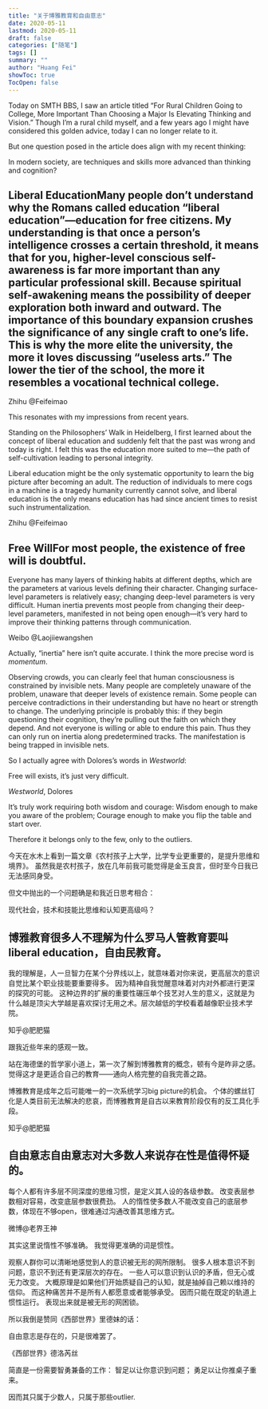 ```yaml
---
title: "关于博雅教育和自由意志"
date: 2020-05-11
lastmod: 2020-05-11
draft: false
categories: ["随笔"]
tags: []
summary: ""
author: "Huang Fei"
showToc: true
TocOpen: false
---
```


Today on SMTH BBS, I saw an article titled “For Rural Children Going to College, More Important Than Choosing a Major Is Elevating Thinking and Vision.” Though I’m a rural child myself, and a few years ago I might have considered this golden advice, today I can no longer relate to it.

But one question posed in the article does align with my recent thinking:

In modern society, are techniques and skills more advanced than thinking and cognition?

## **Liberal Education**Many people don’t understand why the Romans called education “liberal education”—education for free citizens. My understanding is that once a person’s intelligence crosses a certain threshold, it means that for you, higher-level conscious self-awareness is far more important than any particular professional skill. Because spiritual self-awakening means the possibility of deeper exploration both inward and outward. The importance of this boundary expansion crushes the significance of any single craft to one’s life. This is why the more elite the university, the more it loves discussing “useless arts.” The lower the tier of the school, the more it resembles a vocational technical college.

Zhihu @Feifeimao

This resonates with my impressions from recent years.

Standing on the Philosophers’ Walk in Heidelberg, I first learned about the concept of liberal education and suddenly felt that the past was wrong and today is right. I felt this was the education more suited to me—the path of self-cultivation leading to personal integrity.

Liberal education might be the only systematic opportunity to learn the big picture after becoming an adult. The reduction of individuals to mere cogs in a machine is a tragedy humanity currently cannot solve, and liberal education is the only means education has had since ancient times to resist such instrumentalization.

Zhihu @Feifeimao

## **Free Will**For most people, the existence of free will is doubtful.

Everyone has many layers of thinking habits at different depths, which are the parameters at various levels defining their character. Changing surface-level parameters is relatively easy; changing deep-level parameters is very difficult. Human inertia prevents most people from changing their deep-level parameters, manifested in not being open enough—it’s very hard to improve their thinking patterns through communication.

Weibo @Laojiiewangshen

Actually, “inertia” here isn’t quite accurate. I think the more precise word is *momentum*.

Observing crowds, you can clearly feel that human consciousness is constrained by invisible nets. Many people are completely unaware of the problem, unaware that deeper levels of existence remain. Some people can perceive contradictions in their understanding but have no heart or strength to change. The underlying principle is probably this: if they begin questioning their cognition, they’re pulling out the faith on which they depend. And not everyone is willing or able to endure this pain. Thus they can only run on inertia along predetermined tracks. The manifestation is being trapped in invisible nets.

So I actually agree with Dolores’s words in *Westworld*:

Free will exists, it’s just very difficult.

*Westworld*, Dolores

It’s truly work requiring both wisdom and courage: Wisdom enough to make you aware of the problem; Courage enough to make you flip the table and start over.

Therefore it belongs only to the few, only to the outliers.

今天在水木上看到一篇文章《农村孩子上大学，比学专业更重要的，是提升思维和境界》。
虽然我是农村孩子，放在几年前我可能觉得是金玉良言，但时至今日我已无法感同身受。

但文中抛出的一个问题确是和我近日思考相合：

现代社会，技术和技能比思维和认知更高级吗？

## 博雅教育很多人不理解为什么罗马人管教育要叫liberal education，自由民教育。
我的理解是，人一旦智力在某个分界线以上，就意味着对你来说，更高层次的意识自觉比某个职业技能要重要得多。
因为精神自我觉醒意味着对内对外都进行更深的探究的可能。
这种边界的扩展的重要性碾压单个技艺对人生的意义，这就是为什么越是顶尖大学越是喜欢探讨无用之术。层次越低的学校看着越像职业技术学院。

知乎@肥肥猫

跟我近些年来的感观一致。

站在海德堡的哲学家小道上，第一次了解到博雅教育的概念，顿有今是昨非之感。
觉得这才是更适合自己的教育——通向人格完整的自我完善之路。

博雅教育是成年之后可能唯一的一次系统学习big picture的机会。
个体的螺丝钉化是人类目前无法解决的悲哀，而博雅教育是自古以来教育阶段仅有的反工具化手段。

知乎@肥肥猫

## 自由意志自由意志对大多数人来说存在性是值得怀疑的。

每个人都有许多层不同深度的思维习惯，是定义其人设的各级参数。
改变表层参数相对容易，改变底层参数很费劲。
人的惰性使多数人不能改变自己的底层参数，体现在不够open，很难通过沟通改善其思维方式。

微博@老界王神

其实这里说惰性不够准确。
我觉得更准确的词是惯性。

观察人群你可以清晰地感觉到人的意识被无形的网所限制。
很多人根本意识不到问题，意识不到还有更深层次的存在。
一些人可以意识到认识的矛盾，但无心或无力改变。
大概原理是如果他们开始质疑自己的认知，就是抽掉自己赖以维持的信仰。
而这种痛苦并不是所有人都愿意或者能够承受。
因而只能在既定的轨道上惯性运行。
表现出来就是被无形的网困锁。

所以我倒是赞同《西部世界》里德妹的话：

自由意志是存在的，只是很难罢了。

《西部世界》德洛芮丝

简直是一份需要智勇兼备的工作：
智足以让你意识到问题；
勇足以让你推桌子重来。

因而其只属于少数人，只属于那些outlier.